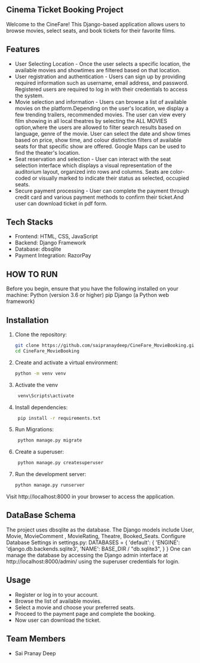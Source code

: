 ## Cinema Ticket Booking Project

Welcome to the CineFare! This Django-based application allows users to browse movies, select seats, and book tickets for their favorite films.

## Features
 - User Selecting Location - Once the user selects a specific location, the available movies and showtimes are filtered based on that location.
 - User registration and authentication - Users can sign up by providing required information such as username, email address, and password.
     Registered users are required to log in with their credentials to access the system.
-	 Movie selection and information - Users can browse a list of available movies on the platform.Depending on the user's location, we display a few trending trailers, recommended movies.
     The user can view every film showing in all local theatres by selecting the ALL MOVIES option,where the users are allowed to filter search results based on language, genre of the movie.
     User can select the date and show times based on price, show time, and colour distinction filters of available seats for that specific show are offered.
     Google Maps can be used to find the theater's location.
-	Seat reservation and selection - User can interact with the seat selection interface which displays a visual representation of the auditorium layout, organized into rows and columns.
     Seats are color-coded or visually marked to indicate their status as selected, occupied seats. 
-	Secure payment processing - User can complete the payment through credit card and various payment methods to confirm their ticket.And user can download ticket in pdf form.

## Tech Stacks

- Frontend: HTML, CSS, JavaScript
- Backend: Django Framework
- Database: dbsqlite
- Payment Integration: RazorPay

## HOW TO RUN
Before you begin, ensure that you have the following installed on your machine:
Python (version 3.6 or higher)
pip
Django (a Python web framework)

 ## Installation

1. Clone the repository:
   ```bash
   git clone https://github.com/saipranaydeep/CineFare_MovieBooking.git
   cd CineFare_MovieBooking
2. Create and activate a virtual environment:
    ```bash
    python -m venv venv
3. Activate the venv
   ```bash
    venv\Scripts\activate  
4. Install dependencies:
   ```bash
    pip install -r requirements.txt
5. Run Migrations:
   ```bash
    python manage.py migrate  
6. Create a superuser:
   ```bash
    python manage.py createsuperuser
7. Run the development server:
    ```bash
    python manage.py runserver

Visit http://localhost:8000 in your browser to access the application.

## DataBase Schema
The project uses dbsqlite as the database. The Django models include User, Movie, MovieComment , MovieRating, Theatre, Booked_Seats.
Configure Database Settings in settings.py:
  DATABASES = {
    'default': {
        'ENGINE': 'django.db.backends.sqlite3',
        'NAME': BASE_DIR / "db.sqlite3",
    }
}
One can manage the database by accessing the Django admin interface at http://localhost:8000/admin/ using the superuser credentials for login.

## Usage

-	Register or log in to your account.
- Browse the list of available movies.
-	Select a movie and choose your preferred seats.
-	Proceed to the payment page and complete the booking.
-	Now user can download the ticket.

## Team Members
- Sai Pranay Deep
